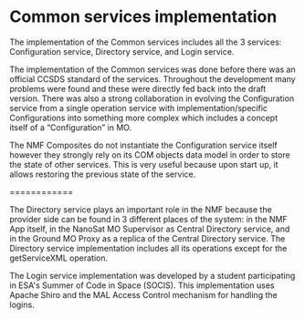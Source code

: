 Common services implementation
============

The implementation of the Common services includes all the 3 services: Configuration service, Directory service, and Login service.

The implementation of the Common services was done before there was an official CCSDS standard of the services. Throughout the development many problems were found and these were directly fed back into the draft version. There was also a strong collaboration in evolving the Configuration service from a single operation service with implementation/specific Configurations into something more complex which includes a concept itself of a “Configuration” in MO.

The NMF Composites do not instantiate the Configuration service itself however they strongly rely on its COM objects data model in order to store the state of other services. This is very useful because upon start up, it allows restoring the previous state of the service.

============

The Directory service plays an important role in the NMF because the provider side can be found in 3 different places of the system: in the NMF App itself, in the NanoSat MO Supervisor as Central Directory service, and in the Ground MO Proxy as a replica of the Central Directory service. The Directory service implementation includes all its operations except for the getServiceXML operation.

The Login service implementation was developed by a student participating in ESA's Summer of Code in Space (SOCIS). This implementation uses Apache Shiro and the MAL Access Control mechanism for handling the logins.



